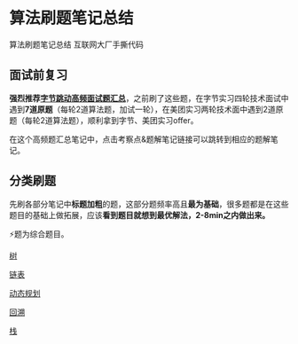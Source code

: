 # 算法刷题笔记总结
算法刷题笔记总结 互联网大厂手撕代码



## 面试前复习

**强烈推荐[字节跳动高频面试题汇总](./字节跳动高频面试题汇总.md)**，之前刷了这些题，在字节实习四轮技术面试中遇到**7道原题**（每轮2道算法题，加试一轮），在美团实习两轮技术面中遇到2道原题（每轮2道算法题），顺利拿到字节、美团实习offer。

在这个高频题汇总笔记中，点击考察点&题解笔记链接可以跳转到相应的题解笔记。



## 分类刷题

先刷各部分笔记中**标题加粗**的题，这部分题频率高且**最为基础**，很多题都是在这些题目的基础上做拓展，应该**看到题目就想到最优解法，2-8min之内做出来。**

⚡题为综合题目。

[树](./树.md)

[链表](./链表.md)

[动态规划](./动态规划.md)

[回溯](./回溯.md)

[栈](./栈.md)